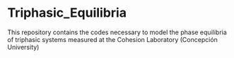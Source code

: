 # Triphasic_Equilibria
This repository contains the codes necessary to model the phase equilibria of triphasic systems measured at the Cohesion Laboratory (Concepción University)
